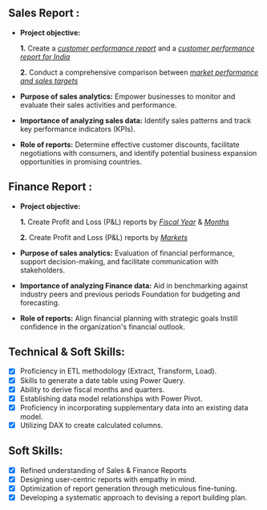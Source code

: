 ## Sales Report :


- **Project objective:** 

    **1.** Create a _[customer performance report](https://github.com/YamunaNarayana/Excel-Sales-Analysis/blob/main/Sales_Performance.pdf)_ and a _[customer performance report for India](https://github.com/YamunaNarayana/Excel-Sales-Analysis/blob/main/Sales_Performance_India.pdf)_

    **2.** Conduct a comprehensive comparison between _[market performance and sales targets](https://github.com/YamunaNarayana/Excel-Sales-Analysis/blob/main/Market_performence.pdf)_

- **Purpose of sales analytics:** Empower businesses to monitor and evaluate their sales activities and performance.

- **Importance of analyzing sales data:** Identify sales patterns and track key performance indicators (KPIs).

- **Role of reports:** Determine effective customer discounts, facilitate negotiations with consumers, and identify potential business expansion opportunities in promising countries.


## Finance Report :

- **Project objective:** 

    **1.** Create Profit and Loss (P&L) reports by _[Fiscal Year](https://github.com/YamunaNarayana/Excel-Sales-Analysis/blob/main/P%20%26%20L.pdf)_ & _[Months](https://github.com/YamunaNarayana/Excel-Sales-Analysis/blob/main/P%20%26%20L%20quarterwise.pdf)_ 

   **2.** Create Profit and Loss (P&L) reports by _[Markets](https://github.com/YamunaNarayana/Excel-Sales-Analysis/blob/main/P%20%26%20L%20market%20wise.pdf)_

- **Purpose of sales analytics:** Evaluation of financial performance, support decision-making, and facilitate communication with stakeholders.

- **Importance of analyzing Finance data:** Aid in benchmarking against industry peers and previous periods Foundation for budgeting and forecasting.

- **Role of reports:** Align financial planning with strategic goals Instill confidence in the organization's financial outlook.


## Technical & Soft Skills:
- [x]	Proficiency in ETL methodology (Extract, Transform, Load).
- [x]	Skills to generate a date table using Power Query.
- [x]	Ability to derive fiscal months and quarters.
- [x]	Establishing data model relationships with Power Pivot.
- [x]	Proficiency in incorporating supplementary data into an existing data model.
- [x]	Utilizing DAX to create calculated columns.

## Soft Skills:
- [x]	Refined understanding of Sales & Finance Reports
- [x]	Designing user-centric reports with empathy in mind.
- [x]	Optimization of report generation through meticulous fine-tuning.
- [x]	Developing a systematic approach to devising a report building plan.
